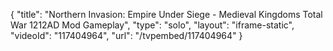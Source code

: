 {
    "title": "Northern Invasion: Empire Under Siege - Medieval Kingdoms Total War 1212AD Mod Gameplay",
    "type": "solo",
    "layout": "iframe-static",
    "videoId": "117404964",
    "url": "\/tvpembed\/117404964"
}